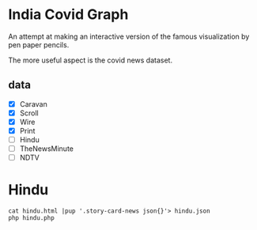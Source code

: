 # India Covid Graph

An attempt at making an interactive version of the famous
visualization by pen paper pencils.

The more useful aspect is the covid news dataset.

## data

- [x] Caravan
- [x] Scroll
- [x] Wire
- [x] Print
- [ ] Hindu
- [ ] TheNewsMinute
- [ ] NDTV

# Hindu

    cat hindu.html |pup '.story-card-news json{}'> hindu.json
    php hindu.php